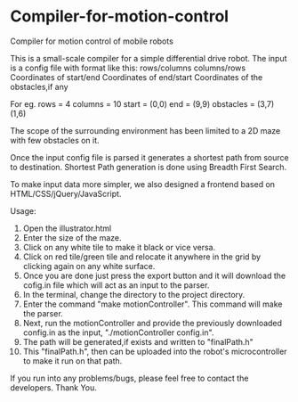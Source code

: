 # Compiler-for-motion-control
Compiler for motion control of mobile robots

This is a small-scale compiler for a simple differential drive robot.
The input is a config file with format like this:
rows/columns
columns/rows
Coordinates of start/end
Coordinates of end/start
Coordinates of the obstacles,if any

For eg.
rows = 4
columns = 10
start = (0,0)
end = (9,9)
obstacles = (3,7) (1,6)

The scope of the surrounding environment has been limited to a 2D maze with few obstacles on it.

Once the input config file is parsed it generates a shortest path from source to destination.
Shortest Path generation is done using Breadth First Search.

To make input data more simpler, we also designed a frontend based on HTML/CSS/jQuery/JavaScript.


Usage:
1. Open the illustrator.html
2. Enter the size of the maze.
3. Click on any white tile to make it black or vice versa.  
4. Click on red tile/green tile and relocate it anywhere in the grid by clicking again on any white surface.
5. Once you are done just press the export button and it will download the cofig.in file which will act as an input to the parser.
6. In the terminal, change the directory to the project directory.
7. Enter the command "make motionController". This command will make the parser.
8. Next, run the motionController and provide the previously downloaded config.in as the input, "./motionController config.in".
9. The path will be generated,if exists and written to "finalPath.h"
10. This "finalPath.h", then can be uploaded into the robot's microcontroller to make it run on that path.

If you run into any problems/bugs, please feel free to contact the developers.
Thank You.

